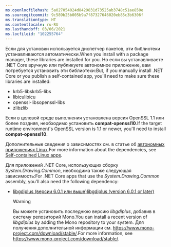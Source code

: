 ```yaml
---
ms.openlocfilehash: 5a027054024d8429831d73525ab3748c51ae850e
ms.sourcegitcommit: 9c589b25b005b9a7f87327646020eb85c3b6306f
ms.translationtype: HT
ms.contentlocale: ru-RU
ms.lasthandoff: 03/06/2021
ms.locfileid: "102255764"
---
```


<span data-ttu-id="a0253-101">Если для установки используется диспетчер пакетов, эти библиотеки устанавливаются автоматически.</span><span class="sxs-lookup"><span data-stu-id="a0253-101">When you install with a package manager, these libraries are installed for you.</span></span> <span data-ttu-id="a0253-102">Но если вы устанавливаете .NET Core вручную или публикуете автономное приложение, вам потребуется установить эти библиотеки:</span><span class="sxs-lookup"><span data-stu-id="a0253-102">But, if you manually install .NET Core or you publish a self-contained app, you'll need to make sure these libraries are installed:</span></span>

- <span data-ttu-id="a0253-103">krb5-libs</span><span class="sxs-lookup"><span data-stu-id="a0253-103">krb5-libs</span></span>
- <span data-ttu-id="a0253-104">libicu</span><span class="sxs-lookup"><span data-stu-id="a0253-104">libicu</span></span>
- <span data-ttu-id="a0253-105">openssl-libs</span><span class="sxs-lookup"><span data-stu-id="a0253-105">openssl-libs</span></span>
- <span data-ttu-id="a0253-106">zlib</span><span class="sxs-lookup"><span data-stu-id="a0253-106">zlib</span></span>

<span data-ttu-id="a0253-107">Если в целевой среде выполнения установлена версия OpenSSL 1.1 или более поздняя, необходимо установить **compat-openssl10**.</span><span class="sxs-lookup"><span data-stu-id="a0253-107">If the target runtime environment's OpenSSL version is 1.1 or newer, you'll need to install **compat-openssl10**.</span></span>

<span data-ttu-id="a0253-108">Дополнительные сведения о зависимостях см. в статье об [автономных приложениях Linux](https://github.com/dotnet/core/blob/master/Documentation/self-contained-linux-apps.md).</span><span class="sxs-lookup"><span data-stu-id="a0253-108">For more information about the dependencies, see [Self-contained Linux apps](https://github.com/dotnet/core/blob/master/Documentation/self-contained-linux-apps.md).</span></span>

<span data-ttu-id="a0253-109">Для приложений .NET Core, использующих сборку *System.Drawing.Common*, необходима также следующая зависимость:</span><span class="sxs-lookup"><span data-stu-id="a0253-109">For .NET Core apps that use the *System.Drawing.Common* assembly, you'll also need the following dependency:</span></span>

- [<span data-ttu-id="a0253-110">libgdiplus (версии 6.0.1 или выше)</span><span class="sxs-lookup"><span data-stu-id="a0253-110">libgdiplus (version 6.0.1 or later)</span></span>](https://www.mono-project.com/docs/gui/libgdiplus/)

  > [!WARNING]
  > <span data-ttu-id="a0253-111">Вы можете установить последнюю версию *libgdiplus*, добавив в систему репозиторий Mono.</span><span class="sxs-lookup"><span data-stu-id="a0253-111">You can install a recent version of *libgdiplus* by adding the Mono repository to your system.</span></span> <span data-ttu-id="a0253-112">Для получения дополнительной информации см. <https://www.mono-project.com/download/stable/>.</span><span class="sxs-lookup"><span data-stu-id="a0253-112">For more information, see <https://www.mono-project.com/download/stable/>.</span></span>
